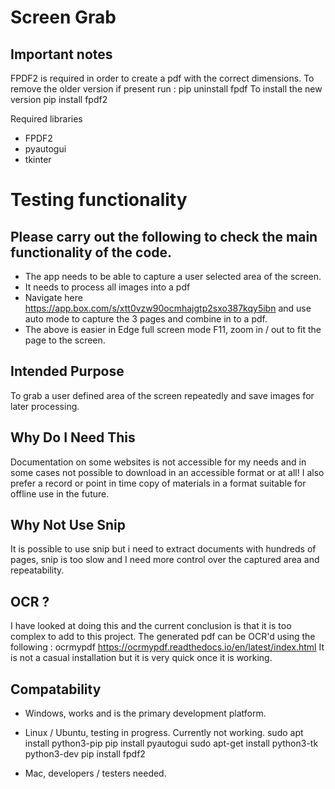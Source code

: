 # Screen Grab

## Important notes
FPDF2 is required in order to create a pdf with the correct dimensions.
To remove the older version if present run : pip uninstall fpdf
To install the new version pip install fpdf2

Required libraries
* FPDF2
* pyautogui
* tkinter

# Testing functionality
## Please carry out the following to check the main functionality of the code.
* The app needs to be able to capture a user selected area of the screen.
* It needs to process all images into a pdf
* Navigate here https://app.box.com/s/xtt0vzw90ocmhajgtp2sxo387kqy5ibn and use auto mode to capture the 3 pages and combine in to a pdf.
* The above is easier in Edge full screen mode F11, zoom in / out to fit the page to the screen.


## Intended Purpose
To grab a user defined area of the screen repeatedly and save images for later processing.

## Why Do I Need This
Documentation on some websites is not accessible for my needs and in some cases not possible to download in an accessible format or at all!
I also prefer a record or point in time copy of materials in a format suitable for offline use in the future.

## Why Not Use Snip
It is possible to use snip but i need to extract documents with hundreds of pages, snip is too slow and I need more control over the captured area and repeatability.

## OCR ?
I have looked at doing this and the current conclusion is that it is too complex to add to this project.
The generated pdf can be OCR'd using the following :
ocrmypdf https://ocrmypdf.readthedocs.io/en/latest/index.html
It is not a casual installation but it is very quick once it is working.

## Compatability
* Windows, works and is the primary development platform.
* Linux / Ubuntu, testing in progress. Currently not working.
 sudo apt install python3-pip
 pip install pyautogui
 sudo apt-get install python3-tk python3-dev
 pip install fpdf2

* Mac, developers / testers needed.
